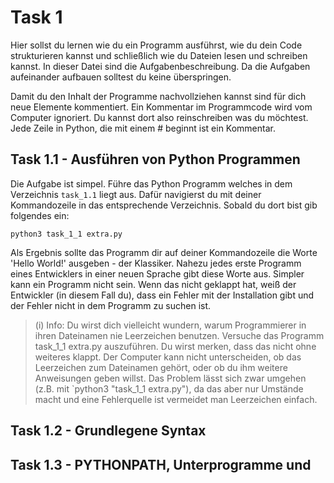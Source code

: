 # Task 1
Hier sollst du lernen wie du ein Programm ausführst, wie du dein Code strukturieren kannst und schließlich wie du Dateien lesen und schreiben kannst.
In dieser Datei sind die Aufgabenbeschreibung. 
Da die Aufgaben aufeinander aufbauen solltest du keine überspringen.

Damit du den Inhalt der Programme nachvollziehen kannst sind für dich neue Elemente kommentiert. Ein Kommentar im Programmcode
wird vom Computer ignoriert. Du kannst dort also reinschreiben was du möchtest. Jede Zeile in Python, die mit einem #
beginnt ist ein Kommentar.


## Task 1.1 - Ausführen von Python Programmen
Die Aufgabe ist simpel. Führe das Python Programm welches in dem Verzeichnis `task_1.1` liegt aus. 
Dafür navigierst du mit deiner Kommandozeile in das entsprechende Verzeichnis. Sobald du dort bist gib folgendes ein:
```shell
python3 task_1_1 extra.py 
```
Als Ergebnis sollte das Programm dir auf deiner Kommandozeile die Worte 'Hello World!' ausgeben - der Klassiker.
Nahezu jedes erste Programm eines Entwicklers in einer neuen Sprache gibt diese Worte aus. Simpler kann ein Programm nicht sein.
Wenn das nicht geklappt hat, weiß der Entwickler (in diesem Fall du), dass ein Fehler mit der Installation gibt und der Fehler nicht in dem Programm zu suchen ist. 

> (i) Info: Du wirst dich vielleicht wundern, warum Programmierer in ihren Dateinamen nie Leerzeichen benutzen. 
> Versuche das Programm task_1_1 extra.py auszuführen. Du wirst merken, dass das nicht ohne weiteres klappt. Der Computer kann nicht unterscheiden, ob das Leerzeichen zum Dateinamen gehört, oder ob du ihm weitere Anweisungen geben willst.
> Das Problem lässt sich zwar umgehen (z.B. mit `python3 "task_1_1 extra.py"), da das aber nur Umstände macht und eine Fehlerquelle ist vermeidet man Leerzeichen einfach.

## Task 1.2 - Grundlegene Syntax 

## Task 1.3 - PYTHONPATH, Unterprogramme und 
